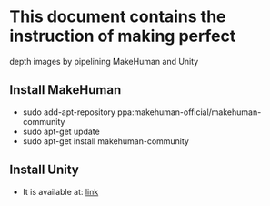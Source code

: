 # This document contains the instruction of making perfect
depth images by pipelining MakeHuman and Unity

## Install MakeHuman
- sudo add-apt-repository ppa:makehuman-official/makehuman-community
- sudo apt-get update
- sudo apt-get install makehuman-community

## Install Unity
- It is available at: [link](https://www.paperstartgames.com/install-unity3d-in-ubuntu-18_04/)

